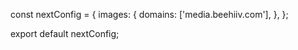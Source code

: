 const nextConfig = {
  images: {
    domains: ['media.beehiiv.com'],
  },
};

export default nextConfig;